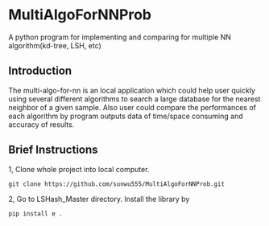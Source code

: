 # MultiAlgoForNNProb
A python program for implementing and comparing for multiple NN algorithm(kd-tree, LSH, etc) 

Introduction
---

The multi-algo-for-nn is an local application which could help user quickly using several different algorithms to search a large database for the nearest neighbor of a given sample. Also user could compare the performances of each algorithm by program outputs data of time/space consuming and accuracy of results.

Brief Instructions
---

1, Clone whole project into local computer.

    git clone https://github.com/sunwu555/MultiAlgoForNNProb.git
    
2, Go to LSHash_Master directory. Install the library by

    pip install e .
